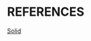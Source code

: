 # REFERENCES
[Solid](https://www.linkedin.com/pulse/python-recommended-coding-practices-part-3-solid-watanabe/)